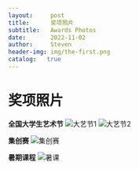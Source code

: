 ```yaml
---
layout:     post
title:      奖项照片
subtitle:   Awards Photos
date:       2022-11-02
author:     Steven
header-img: img/the-first.png
catalog:   true
---
```

# 奖项照片


**全国大学生艺术节**
![大艺节1]({{site.baseurl}}/img/大艺节1.jpg)
![大艺节2]({{site.baseurl}}/img/大艺节2.jpg)



**集创赛**
![集创赛]({{site.baseurl}}/img/集创赛.jpg)



**暑期课程**
![暑课]({{site.baseurl}}/img/MIT.jpg)
